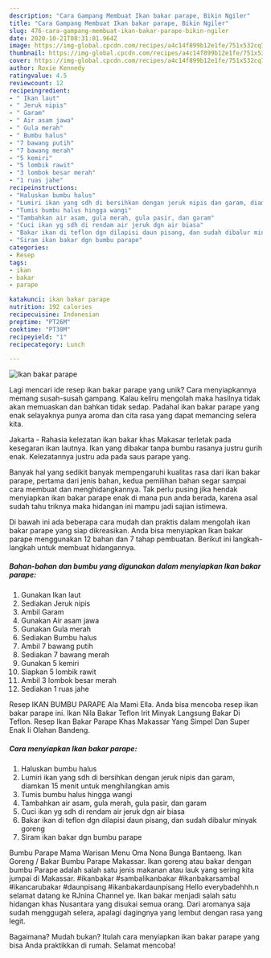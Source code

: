```yaml
---
description: "Cara Gampang Membuat Ikan bakar parape, Bikin Ngiler"
title: "Cara Gampang Membuat Ikan bakar parape, Bikin Ngiler"
slug: 476-cara-gampang-membuat-ikan-bakar-parape-bikin-ngiler
date: 2020-10-21T08:31:01.964Z
image: https://img-global.cpcdn.com/recipes/a4c14f899b12e1fe/751x532cq70/ikan-bakar-parape-foto-resep-utama.jpg
thumbnail: https://img-global.cpcdn.com/recipes/a4c14f899b12e1fe/751x532cq70/ikan-bakar-parape-foto-resep-utama.jpg
cover: https://img-global.cpcdn.com/recipes/a4c14f899b12e1fe/751x532cq70/ikan-bakar-parape-foto-resep-utama.jpg
author: Roxie Kennedy
ratingvalue: 4.5
reviewcount: 12
recipeingredient:
- " Ikan laut"
- " Jeruk nipis"
- " Garam"
- " Air asam jawa"
- " Gula merah"
- " Bumbu halus"
- "7 bawang putih"
- "7 bawang merah"
- "5 kemiri"
- "5 lombik rawit"
- "3 lombok besar merah"
- "1 ruas jahe"
recipeinstructions:
- "Haluskan bumbu halus"
- "Lumiri ikan yang sdh di bersihkan dengan jeruk nipis dan garam, diamkan 15 menit untuk menghilangkan amis"
- "Tumis bumbu halus hingga wangi"
- "Tambahkan air asam, gula merah, gula pasir, dan garam"
- "Cuci ikan yg sdh di rendam air jeruk dgn air biasa"
- "Bakar ikan di teflon dgn dilapisi daun pisang, dan sudah dibalur minyak goreng"
- "Siram ikan bakar dgn bumbu parape"
categories:
- Resep
tags:
- ikan
- bakar
- parape

katakunci: ikan bakar parape 
nutrition: 192 calories
recipecuisine: Indonesian
preptime: "PT26M"
cooktime: "PT30M"
recipeyield: "1"
recipecategory: Lunch

---
```



![Ikan bakar parape](https://img-global.cpcdn.com/recipes/a4c14f899b12e1fe/751x532cq70/ikan-bakar-parape-foto-resep-utama.jpg)

Lagi mencari ide resep ikan bakar parape yang unik? Cara menyiapkannya memang susah-susah gampang. Kalau keliru mengolah maka hasilnya tidak akan memuaskan dan bahkan tidak sedap. Padahal ikan bakar parape yang enak selayaknya punya aroma dan cita rasa yang dapat memancing selera kita.

Jakarta - Rahasia kelezatan ikan bakar khas Makasar terletak pada kesegaran ikan lautnya. Ikan yang dibakar tanpa bumbu rasanya justru gurih enak. Kelezatannya justru ada pada saus parape yang.

Banyak hal yang sedikit banyak mempengaruhi kualitas rasa dari ikan bakar parape, pertama dari jenis bahan, kedua pemilihan bahan segar sampai cara membuat dan menghidangkannya. Tak perlu pusing jika hendak menyiapkan ikan bakar parape enak di mana pun anda berada, karena asal sudah tahu triknya maka hidangan ini mampu jadi sajian istimewa.


Di bawah ini ada beberapa cara mudah dan praktis dalam mengolah ikan bakar parape yang siap dikreasikan. Anda bisa menyiapkan Ikan bakar parape menggunakan 12 bahan dan 7 tahap pembuatan. Berikut ini langkah-langkah untuk membuat hidangannya.

<!--inarticleads1-->

##### Bahan-bahan dan bumbu yang digunakan dalam menyiapkan Ikan bakar parape:

1. Gunakan  Ikan laut
1. Sediakan  Jeruk nipis
1. Ambil  Garam
1. Gunakan  Air asam jawa
1. Gunakan  Gula merah
1. Sediakan  Bumbu halus
1. Ambil 7 bawang putih
1. Sediakan 7 bawang merah
1. Gunakan 5 kemiri
1. Siapkan 5 lombik rawit
1. Ambil 3 lombok besar merah
1. Sediakan 1 ruas jahe


Resep IKAN BUMBU PARAPE Ala Mami Ella. Anda bisa mencoba resep ikan bakar parape ini. Ikan Nila Bakar Teflon Irit Minyak Langsung Bakar Di Teflon. Resep Ikan Bakar Parape Khas Makassar Yang Simpel Dan Super Enak Ii Olahan Bandeng. 

<!--inarticleads2-->

##### Cara menyiapkan Ikan bakar parape:

1. Haluskan bumbu halus
1. Lumiri ikan yang sdh di bersihkan dengan jeruk nipis dan garam, diamkan 15 menit untuk menghilangkan amis
1. Tumis bumbu halus hingga wangi
1. Tambahkan air asam, gula merah, gula pasir, dan garam
1. Cuci ikan yg sdh di rendam air jeruk dgn air biasa
1. Bakar ikan di teflon dgn dilapisi daun pisang, dan sudah dibalur minyak goreng
1. Siram ikan bakar dgn bumbu parape


Bumbu Parape Mama Warisan Menu Oma Nona Bunga Bantaeng. Ikan Goreng / Bakar Bumbu Parape Makassar. Ikan goreng atau bakar dengan bumbu Parape adalah salah satu jenis makanan atau lauk yang sering kita jumpai di Makassar. #ikanbakar #sambalikanbakar #ikanbakarsambal #ikancarubakar #daunpisang #ikanbakardaunpisang Hello everybadehhh.n selamat datang ke RJnina Channel ye. Ikan bakar menjadi salah satu hidangan khas Nusantara yang disukai semua orang. Dari aromanya saja sudah menggugah selera, apalagi dagingnya yang lembut dengan rasa yang legit. 

Bagaimana? Mudah bukan? Itulah cara menyiapkan ikan bakar parape yang bisa Anda praktikkan di rumah. Selamat mencoba!
